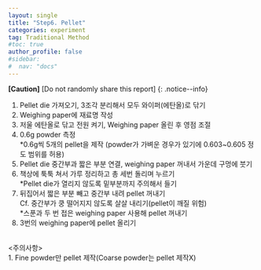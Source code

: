 ```yaml
---
layout: single
title: "Step6. Pellet"
categories: experiment
tag: Traditional Method
#toc: true
author_profile: false
#sidebar:
#  nav: "docs"
---
```


**[Caution]** [Do not randomly share this report]
{: .notice--info}

1.	Pellet die 가져오기, 3조각 분리해서 모두 와이퍼(에탄올)로 닦기<br>
2.	Weighing paper에 재료명 작성<br>
3.	저울 에탄올로 닦고 전원 켜기, Weighing paper 올린 후 영점 조절<br>
4.	0.6g powder 측정<br>
 *0.6g씩 5개의 pellet을 제작 (powder가 가벼운 경우가 있기에 0.603~0.605 정도 범위를 허용)<br>
5.	Pellet die 중간부과 짧은 부분 연결, weighing paper 꺼내서 가운데 구멍에 붓기<br>
6.	책상에 툭툭 쳐서 가루 정리하고 총 세번 돌리며 누르기<br>
 *Pellet die가 열리지 않도록 밑부분까지 주의해서 들기<br>
7.	뒤집어서 짧은 부분 빼고 중간부 내려 pellet 꺼내기<br>
 Cf. 중간부가 쿵 떨어지지 않도록 살살 내리기(pellet이 깨질 위험)<br>
 *스푼과 두 번 접은 weighing paper 사용해 pellet 꺼내기<br>
8.	3번의 weighing paper에 pellet 올리기<br>
<br>
<주의사항><br>
1. Fine powder만 pellet 제작(Coarse powder는 pellet 제작X)<br>
